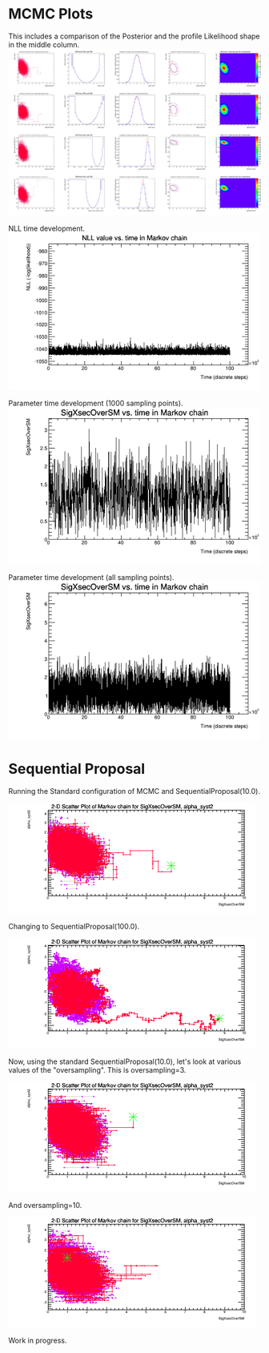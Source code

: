 
# MCMC Plots

This includes a comparison of the Posterior and the profile Likelihood shape in 
the middle column.<br />
![seqProp_extras](docImages/SequentialProposal_extras.png)

NLL time development.<br />
![seqProp_NLLVsTime](docImages/SequentialProposal_NLLTimeDev.png)

Parameter time development (1000 sampling points).<br />
![seqProp_POIVsTime_1000](docImages/SequentialProposal_POIVsTime_1000Samples.png)

Parameter time development (all sampling points).<br />
![seqProp_POIVsTime_all](docImages/SequentialProposal_POIVsTime_allSamples.png)


# Sequential Proposal

Running the Standard configuration of MCMC and SequentialProposal(10.0).<br />
<!--![seqProp_interval](docImages/SequentialProposal_interval.png)-->
![seqProp_extras](docImages/SequentialProposal_POIAndFirstNuisParWalk.png)

Changing to SequentialProposal(100.0).<br />
<!--![seqProp_interval](docImages/SequentialProposal_100_interval.png)-->
![seqProp_extras](docImages/SequentialProposal_100_POIAndFirstNuisParWalk.png)

Now, using the standard SequentialProposal(10.0), let's look at various values of 
the "oversampling". This is oversampling=3.<br />
<!--![seqProp_interval](docImages/SequentialProposal_10_03_interval.png)-->
![seqProp_extras](docImages/SequentialProposal_10_03_POIAndFirstNuisParWalk.png)

And oversampling=10.<br />
<!--![seqProp_interval](docImages/SequentialProposal_10_10_interval.png)-->
![seqProp_extras](docImages/SequentialProposal_10_10_POIAndFirstNuisParWalk.png)

Work in progress.
